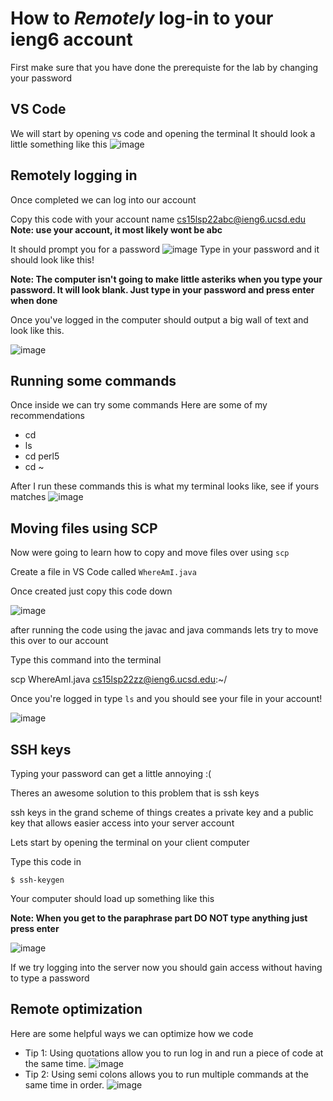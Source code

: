 # How to *Remotely* log-in to your ieng6 account
First make sure that you have done the prerequiste for the lab by changing your password


## VS Code
We will start by opening vs code and opening the terminal
It should look a little something like this
![image](VScode.png)

## Remotely logging in
Once completed we can log into our account

Copy this code with your account name
cs15lsp22abc@ieng6.ucsd.edu
__Note: use your account, it most likely wont be abc__

It should prompt you for a password 
![image](Password.png) 
Type in your password and it should look like this!

__Note: The computer isn't going to make little asteriks when you type your password. It will look blank. Just type in your password and press enter when done__

Once you've logged in the computer should output a big wall of text and look like this.

![image](afterPassword.png)

## Running some commands
Once inside we can try some commands
Here are some of my recommendations
- cd
- ls
- cd perl5
- cd ~

After I run these commands this is what my terminal looks like, see if yours matches
![image](rnCmd.png)

## Moving files using SCP
Now were going to learn how to copy and move files over using `scp`

Create a file in VS Code called `WhereAmI.java`

Once created just copy this code down

![image](cpCode.png)

after running the code using the javac and java commands lets try to move this over to our account

Type this command into the terminal

scp WhereAmI.java cs15lsp22zz@ieng6.ucsd.edu:~/

Once you're logged in type `ls` and you should see your file in your account!

![image](scpLs.png)


## SSH keys
Typing your password can get a little annoying :(

Theres an awesome solution to this problem that is ssh keys

ssh keys in the grand scheme of things creates a private key and a public key that allows easier access into your server account

Lets start by opening the terminal on your client computer

Type this code in 

`$ ssh-keygen`

Your computer should load up something like this

__Note: When you get to the paraphrase part DO NOT type anything just press enter__

![image](keystuff.png)

If we try logging into the server now you should gain access without having to type a password

## Remote optimization
Here are some helpful ways we can optimize how we code

- Tip 1: Using quotations allow you to run log in and run a piece of code at the same time.
![image](lsCommand.png)
- Tip 2: Using semi colons allows you to run multiple commands at the same time in order.
![image](semiColon.png)






